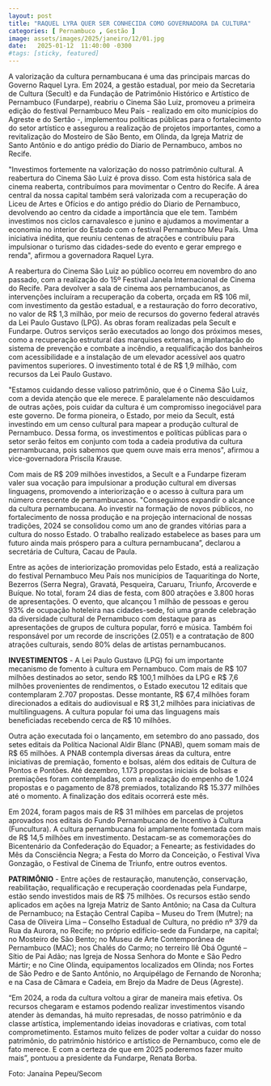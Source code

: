 ```yaml
---
layout: post
title: "RAQUEL LYRA QUER SER CONHECIDA COMO GOVERNADORA DA CULTURA"
categories: [ Pernambuco , Gestão ]
image: assets/images/2025/janeiro/12/01.jpg
date:   2025-01-12  11:40:00 -0300
#tags: [sticky, featured]
---
```

A valorização da cultura pernambucana é uma das principais marcas do Governo Raquel Lyra. Em 2024, a gestão estadual, por meio da Secretaria de Cultura (Secult) e da Fundação de Patrimônio Histórico e Artístico de Pernambuco (Fundarpe), reabriu o Cinema São Luiz, promoveu a primeira edição do festival Pernambuco Meu País - realizado em oito municípios do Agreste e do Sertão -, implementou políticas públicas para o fortalecimento do setor artístico e assegurou a realização de projetos importantes, como a revitalização do Mosteiro de São Bento, em Olinda, da Igreja Matriz de Santo Antônio e do antigo prédio do Diario de Pernambuco, ambos no Recife.

"Investimos fortemente na valorização do nosso patrimônio cultural. A reabertura do Cinema São Luiz é prova disso. Com esta histórica sala de cinema reaberta, contribuímos para movimentar o Centro do Recife. A área central da nossa capital também será valorizada com a recuperação do Liceu de Artes e Ofícios e do antigo prédio do Diario de Pernambuco, devolvendo ao centro da cidade a importância que ele tem. Também investimos nos ciclos carnavalesco e junino e ajudamos a movimentar a economia no interior do Estado com o festival Pernambuco Meu País. Uma iniciativa inédita, que reuniu centenas de atrações e contribuiu para impulsionar o turismo das cidades-sede do evento e gerar emprego e renda", afirmou a governadora Raquel Lyra.

A reabertura do Cinema São Luiz ao público ocorreu em novembro do ano passado, com a realização do 15º Festival Janela Internacional de Cinema do Recife. Para devolver a sala de cinema aos pernambucanos, as intervenções incluíram a recuperação da coberta, orçada em R$ 106 mil, com investimento da gestão estadual, e a restauração do forro decorativo, no valor de R$ 1,3 milhão, por meio de recursos do governo federal através da Lei Paulo Gustavo (LPG). As obras foram realizadas pela Secult e Fundarpe. Outros serviços serão executados ao longo dos próximos meses, como a recuperação estrutural das marquises externas, a implantação do sistema de prevenção e combate a incêndio, a requalificação dos banheiros com acessibilidade e a instalação de um elevador acessível aos quatro pavimentos superiores. O investimento total é de R$ 1,9 milhão, com recursos da Lei Paulo Gustavo.

"Estamos cuidando desse valioso patrimônio, que é o Cinema São Luiz, com a devida atenção que ele merece. E paralelamente não descuidamos de outras ações, pois cuidar da cultura é um compromisso inegociável para este governo. De forma pioneira, o Estado, por meio da Secult, está investindo em um censo cultural para mapear a produção cultural de Pernambuco. Dessa forma, os investimentos e políticas públicas para o setor serão feitos em conjunto com toda a cadeia produtiva da cultura pernambucana, pois sabemos que quem ouve mais erra menos", afirmou a vice-governadora Priscila Krause.

Com mais de R$ 209 milhões investidos, a Secult e a Fundarpe fizeram valer sua vocação para impulsionar a produção cultural em diversas linguagens, promovendo a interiorização e o acesso à cultura para um número crescente de pernambucanos. "Conseguimos expandir o alcance da cultura pernambucana. Ao investir na formação de novos públicos, no fortalecimento de nossa produção e na projeção internacional de nossas tradições, 2024 se consolidou como um ano de grandes vitórias para a cultura do nosso Estado. O trabalho realizado estabelece as bases para um futuro ainda mais próspero para a cultura pernambucana”, declarou a secretária de Cultura, Cacau de Paula.

Entre as ações de interiorização promovidas pelo Estado, está a realização do festival Pernambuco Meu País nos municípios de Taquaritinga do Norte, Bezerros (Serra Negra), Gravatá, Pesqueira, Caruaru, Triunfo, Arcoverde e Buíque. No total, foram 24 dias de festa, com 800 atrações e 3.800 horas de apresentações. O evento, que alcançou 1 milhão de pessoas e gerou 93% de ocupação hoteleira nas cidades-sede, foi uma grande celebração da diversidade cultural de Pernambuco com destaque para as apresentações de grupos de cultura popular, forró e música. Também foi responsável por um recorde de inscrições (2.051) e a contratação de 800 atrações culturais, sendo 80% delas de artistas pernambucanos.

**INVESTIMENTOS** - A Lei Paulo Gustavo (LPG) foi um importante mecanismo de fomento à cultura em Pernambuco. Com mais de R$ 107 milhões destinados ao setor, sendo R$ 100,1 milhões da LPG e R$ 7,6 milhões provenientes de rendimentos, o Estado executou 12 editais que contemplaram 2.707 propostas. Desse montante, R$ 67,4 milhões foram direcionados a editais do audiovisual e R$ 31,2 milhões para iniciativas de multilinguagens. A cultura popular foi uma das linguagens mais beneficiadas recebendo cerca de R$ 10 milhões. 

Outra ação executada foi o lançamento, em setembro do ano passado, dos setes editais da Política Nacional Aldir Blanc (PNAB), quem somam mais de R$ 65 milhões. A PNAB contempla diversas áreas da cultura, entre iniciativas de premiação, fomento e bolsas, além dos editais de Cultura de Pontos e Pontões. Até dezembro, 1.173 propostas iniciais de bolsas e premiações foram contempladas, com a realização do empenho de 1.024 propostas e o pagamento de 878 premiados, totalizando R$ 15.377 milhões até o momento. A finalização dos editais ocorrerá este mês.

Em 2024, foram pagos mais de R$ 31 milhões em parcelas de projetos aprovados nos editais do Fundo Pernambucano de Incentivo à Cultura (Funcultura). A cultura pernambucana foi amplamente fomentada com mais de R$ 14,5 milhões em investimento. Destacam-se as comemorações do Bicentenário da Confederação do Equador; a Fenearte; as festividades do Mês da Consciência Negra; a Festa do Morro da Conceição, o Festival Viva Gonzagão, o Festival de Cinema de Triunfo, entre outros eventos.

**PATRIMÔNIO** - Entre ações de restauração, manutenção, conservação, reabilitação, requalificação e recuperação coordenadas pela Fundarpe, estão sendo investidos mais de R$ 75 milhões. Os recursos estão sendo aplicados em ações na Igreja Matriz de Santo Antônio; na Casa da Cultura de Pernambuco; na Estação Central Capiba – Museu do Trem (Mutre); na Casa de Oliveira Lima – Conselho Estadual de Cultura, no prédio nº 379 da Rua da Aurora, no Recife; no próprio edifício-sede da Fundarpe, na capital; no Mosteiro de São Bento; no Museu de Arte Contemporânea de Pernambuco (MAC); nos Chalés do Carmo; no terreiro Ilê Obá Ogunté – Sítio de Pai Adão; nas Igreja de Nossa Senhora do Monte e São Pedro Mártir; e no Cine Olinda, equipamentos localizados em Olinda; nos Fortes de São Pedro e de Santo Antônio, no Arquipélago de Fernando de Noronha; e na Casa de Câmara e Cadeia, em Brejo da Madre de Deus (Agreste).

“Em 2024, a roda da cultura voltou a girar de maneira mais efetiva. Os recursos chegaram e estamos podendo realizar investimentos visando atender às demandas, há muito represadas, de nosso patrimônio e da classe artística, implementando ideias inovadoras e criativas, com total comprometimento. Estamos muito felizes de poder voltar a cuidar do nosso patrimônio, do patrimônio histórico e artístico de Pernambuco, como ele de fato merece. E com a certeza de que em 2025 poderemos fazer muito mais”, pontuou a presidente da Fundarpe, Renata Borba.

Foto: Janaína Pepeu/Secom